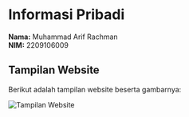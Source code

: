 # Informasi Pribadi

**Nama:** Muhammad Arif Rachman  
**NIM:** 2209106009

## Tampilan Website

Berikut adalah tampilan website beserta gambarnya:

![Tampilan Website](screenShots/web/website-tampilan.png)

